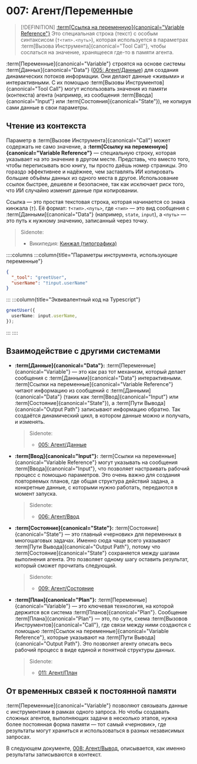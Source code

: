 # 007: Агент/Переменные

> [!DEFINITION] [:term[Ссылка на переменную]{canonical="Variable Reference"}](./000_glossary.md)
> Это специальная строка (текст) с особым синтаксисом (`†<тип>.<путь>`), которая используется в параметрах :term[Вызова Инструмента]{canonical="Tool Call"}, чтобы сослаться на значение, хранящееся где-то в памяти агента.

:term[Переменные]{canonical="Variable"} строятся на основе системы :term[Данных]{canonical="Data"} ([005: Агент/Данные](./005_agent_data.md)) для создания динамических потоков информации. Они делают данные «живыми» и интерактивными. С их помощью :term[Вызовы Инструментов]{canonical="Tool Call"} могут использовать значения из памяти (контекста) агента (например, из сообщения :term[Ввода]{canonical="Input"} или :term[Состояния]{canonical="State"}), не копируя сами данные в свои параметры.

## Чтение из контекста

Параметр в :term[Вызове Инструмента]{canonical="Call"} может содержать не само значение, а **:term[Ссылку на переменную]{canonical="Variable Reference"}** — специальную строку, которая указывает на это значение в другом месте. Представь, что вместо того, чтобы переписывать всю книгу, ты просто даёшь номер страницы. Это гораздо эффективнее и надёжнее, чем заставлять ИИ копировать большие объёмы данных из одного места в другое. Использование ссылок быстрее, дешевле и безопаснее, так как исключает риск того, что ИИ случайно изменит данные при копировании.

Ссылка — это простая текстовая строка, которая начинается со знака кинжала (`†`). Её формат: `†<тип>.<путь>`, где `<тип>` — это вид сообщения с :term[Данными]{canonical="Data"} (например, `state`, `input`), а `<путь>` — это путь к нужному значению, записанный через точку.

> Sidenote:
> - Википедия: [Кинжал (типографика)](<https://ru.wikipedia.org/wiki/Кинжал_(знак)>)

::::columns
:::column{title="Параметры инструмента, использующие переменные"}

```json
{
  "_tool": "greetUser",
  "userName": "†input.userName"
}
```

:::
:::column{title="Эквивалентный код на Typescript"}

```typescript
greetUser({
  userName: input.userName,
});
```

:::
::::

## Взаимодействие с другими системами

- **:term[Данные]{canonical="Data"}:** :term[Переменные]{canonical="Variable"} — это как раз тот механизм, который делает сообщения с :term[Данными]{canonical="Data"} интерактивными. :term[Ссылки на переменные]{canonical="Variable Reference"} читают информацию из сообщений с :term[Данными]{canonical="Data"} (таких как :term[Ввод]{canonical="Input"} или :term[Состояние]{canonical="State"}), а :term[Пути Вывода]{canonical="Output Path"} записывают информацию обратно. Так создаётся динамический цикл, в котором данные можно и получать, и изменять.

  > Sidenote:
  > - [005: Агент/Данные](./005_agent_data.md)

- **:term[Ввод]{canonical="Input"}:** :term[Ссылки на переменные]{canonical="Variable Reference"} могут указывать на сообщения :term[Ввода]{canonical="Input"}, что позволяет настраивать рабочий процесс с помощью параметров. Это очень важно для создания повторяемых планов, где общая структура действий задана, а конкретные данные, с которыми нужно работать, передаются в момент запуска.

  > Sidenote:
  > - [006: Агент/Ввод](./006_agent_input.md)

- **:term[Состояние]{canonical="State"}:** :term[Состояние]{canonical="State"} — это главный «черновик» для переменных в многошаговых задачах. Именно сюда чаще всего указывают :term[Пути Вывода]{canonical="Output Path"}, потому что :term[Состояние]{canonical="State"} сохраняется между шагами выполнения агента. Это позволяет одному шагу оставить результат, который сможет прочитать следующий.

  > Sidenote:
  > - [009: Агент/Состояние](./009_agent_state.md)

- **:term[План]{canonical="Plan"}:** :term[Переменные]{canonical="Variable"} — это ключевая технология, на которой держится вся система :term[Планов]{canonical="Plan"}. Сообщение :term[Плана]{canonical="Plan"} — это, по сути, схема :term[Вызовов Инструментов]{canonical="Call"}, где связи между ними создаются с помощью :term[Ссылок на переменные]{canonical="Variable Reference"}, которые указывают на :term[Пути Вывода]{canonical="Output Path"}. Это позволяет агенту описать весь рабочий процесс в виде единой и понятной структуры данных.

  > Sidenote:
  > - [011: Агент/План](./011_agent_plan.md)

## От временных связей к постоянной памяти

:term[Переменные]{canonical="Variable"} позволяют связывать данные с инструментами в рамках одного запроса. Но чтобы создавать сложных агентов, выполняющих задачи в несколько этапов, нужна более постоянная форма памяти — тот самый «черновик», где результаты могут храниться и использоваться в разных независимых запросах.

В следующем документе, [008: Агент/Вывод](./008_agent_output.md), описывается, как именно результаты записываются в контекст.
